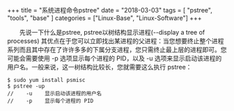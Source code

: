 +++
title = "系统进程命令pstree"
date = "2018-03-03"
tags = [ "pstree", "tools", "base" ]
categories = ["Linux-Base", "Linux-Software"]
+++

　　先说一下什么是pstree, pstree以树结构显示进程(--display a tree of processes)
其优点在于您可以立即找出某进程的父进程：当您想要终止整个进程系列而且其中存在了许许多多的下属分支进程，您只需终止最上层的进程即可。您可能会需要使用 -p 选项显示每个进程的 PID，以及 -u 选项来显示启动该进程的用户名。一般来说，这一树结构比较长，您就需要这么执行 pstree：

```shell
$ sudo yum install psmisc
$ pstree -up
//    -u    显示启动该进程的用户名
//    -p    显示每个进程的 PID
```